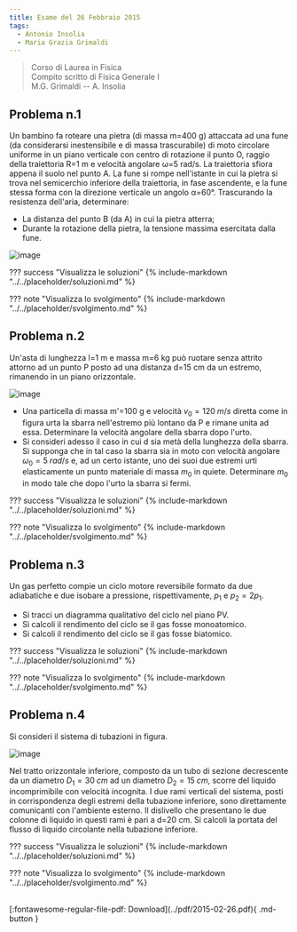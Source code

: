 ```yaml
---
title: Esame del 26 Febbraio 2015
tags:
  - Antonio Insolia
  - Maria Grazia Grimaldi
---
```


>Corso di Laurea in Fisica <br>
Compito scritto di Fisica Generale I <br>
M.G. Grimaldi -- A. Insolia <br>

## Problema n.1
Un bambino fa roteare una pietra (di massa m=400 g) attaccata ad una fune (da considerarsi inestensibile e di massa trascurabile) di moto circolare uniforme in un piano verticale con centro di rotazione il punto O, raggio della traiettoria R=1 m e velocità angolare ω=5 rad/s. La traiettoria sfiora appena il suolo nel punto A. La fune si rompe nell'istante in cui la pietra si trova nel semicerchio inferiore della traiettoria, in fase ascendente, e la fune stessa forma con la direzione verticale un angolo α=60°. Trascurando la resistenza dell'aria, determinare:

- La distanza del punto B (da A) in cui la pietra atterra;
- Durante la rotazione della pietra, la tensione massima esercitata dalla fune.

![image](https://user-images.githubusercontent.com/77018886/153405894-686bf208-c7f1-4605-a079-bf917b3e4145.png)

??? success "Visualizza le soluzioni"
    {% include-markdown "../../placeholder/soluzioni.md" %}

??? note "Visualizza lo svolgimento"
    {% include-markdown "../../placeholder/svolgimento.md" %}

## Problema n.2
Un'asta di lunghezza l=1 m e massa m=6 kg può ruotare senza attrito attorno ad un punto P posto ad una distanza d=15 cm da un estremo, rimanendo in un piano orizzontale.

![image](https://user-images.githubusercontent.com/77018886/153405942-4047c0b7-3999-4392-b452-be7c57d3d0ca.png)

- Una particella di massa m'=100 g e velocità $v_0=120 \; m/s$ diretta come in figura urta la sbarra nell'estremo più lontano da P e rimane unita ad essa. Determinare la velocità angolare della sbarra dopo l'urto.
- Si consideri adesso il caso in cui d sia metà della lunghezza della sbarra. Si supponga che in tal caso la sbarra sia in moto con velocità angolare $ω_0=5 \; rad/s$ e, ad un certo istante, uno dei suoi due estremi urti elasticamente un punto materiale di massa $m_0$ in quiete. Determinare $m_0$ in modo tale che dopo l'urto la sbarra si fermi.

??? success "Visualizza le soluzioni"
    {% include-markdown "../../placeholder/soluzioni.md" %}

??? note "Visualizza lo svolgimento"
    {% include-markdown "../../placeholder/svolgimento.md" %}

## Problema n.3
Un gas perfetto compie un ciclo motore reversibile formato da due adiabatiche e due isobare a pressione, rispettivamente, $p_1$ e $p_2=2p_1$.

- Si tracci un diagramma qualitativo del ciclo nel piano PV.
- Si calcoli il rendimento del ciclo se il gas fosse monoatomico.
- Si calcoli il rendimento del ciclo se il gas fosse biatomico.

??? success "Visualizza le soluzioni"
    {% include-markdown "../../placeholder/soluzioni.md" %}

??? note "Visualizza lo svolgimento"
    {% include-markdown "../../placeholder/svolgimento.md" %}

## Problema n.4
Si consideri il sistema di tubazioni in figura.

![image](https://user-images.githubusercontent.com/77018886/153405988-2b3fb5fb-d8f5-4d49-8bd8-7f380fb726f4.png)

Nel tratto orizzontale inferiore, composto da un tubo di sezione decrescente da un diametro $D_1=30 \; cm$ ad un diametro $D_2=15 \; cm$, scorre del liquido incomprimibile con velocità incognita. I due rami verticali del sistema, posti in corrispondenza degli estremi della tubazione inferiore, sono direttamente comunicanti con l'ambiente esterno. Il dislivello che presentano le due colonne di liquido in questi rami è pari a d=20 cm. Si calcoli la portata del flusso di liquido circolante nella tubazione inferiore.

??? success "Visualizza le soluzioni"
    {% include-markdown "../../placeholder/soluzioni.md" %}

??? note "Visualizza lo svolgimento"
    {% include-markdown "../../placeholder/svolgimento.md" %}

<br>
[:fontawesome-regular-file-pdf: Download](../pdf/2015-02-26.pdf){ .md-button }
